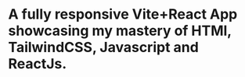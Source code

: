 # A fully responsive Vite+React App showcasing my mastery of HTMl, TailwindCSS, Javascript and ReactJs.
